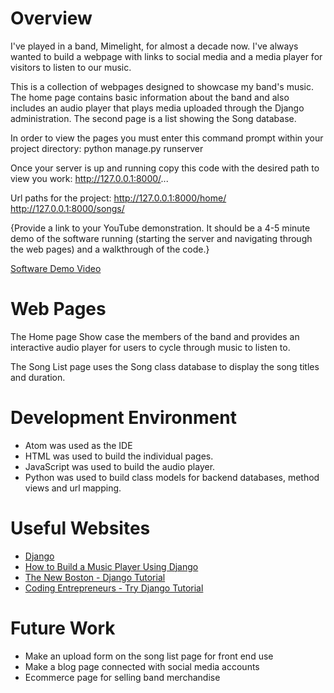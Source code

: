 # Overview
I've played in a band, Mimelight, for almost a decade now.  I've always wanted to
build a webpage with links to social media and a media player for visitors to listen to our music.  

This is a collection of webpages designed to showcase my band's music.  The home page contains basic information about the band and also includes an audio player that plays media uploaded through the Django administration.  The second page is a list showing the Song database.

In order to view the pages you must enter this command prompt within your project directory:
python manage.py runserver

Once your server is up and running copy this code with the desired path to view you work:
http://127.0.0.1:8000/...

Url paths for the project:
http://127.0.0.1:8000/home/
http://127.0.0.1:8000/songs/

{Provide a link to your YouTube demonstration.  It should be a 4-5 minute demo of the software running (starting the server and navigating through the web pages) and a walkthrough of the code.}

[Software Demo Video](https://www.youtube.com/watch?v=4dAp6daDs8I)

# Web Pages
The Home page Show case the members of the band and provides an interactive audio player for users to cycle through music to listen to.

The Song List page uses the Song class database to display the song titles and duration.

# Development Environment
* Atom was used as the IDE
* HTML was used to build the individual pages.
* JavaScript was used to build the audio player.
* Python was used to build class models for backend databases, method views and url mapping.   

# Useful Websites
* [Django](https://docs.djangoproject.com/en/3.2/)
* [How to Build a Music Player Using Django](https://www.section.io/engineering-education/how-to-build-a-music-player-using-django/)
* [The New Boston - Django Tutorial](https://www.youtube.com/watch?v=qgGIqRFvFFk&list=PL6gx4Cwl9DGBlmzzFcLgDhKTTfNLfX1IK)
* [Coding Entrepreneurs - Try Django Tutorial](https://www.youtube.com/playlist?list=PLEsfXFp6DpzTD1BD1aWNxS2Ep06vIkaeW/)

# Future Work
* Make an upload form on the song list page for front end use
* Make a blog page connected with social media accounts
* Ecommerce page for selling band merchandise
